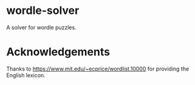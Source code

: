 # wordle-solver

A solver for wordle puzzles.

# Acknowledgements

Thanks to https://www.mit.edu/~ecprice/wordlist.10000 for providing the English lexicon.